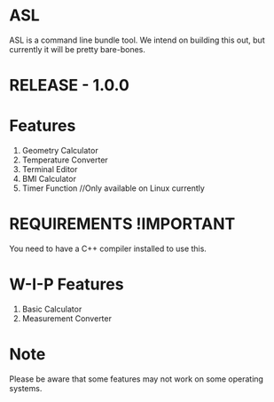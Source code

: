 # ASL
ASL is a command line bundle tool. We intend on building this out, but currently it will be pretty bare-bones.

# RELEASE - 1.0.0

# Features 
1.  Geometry Calculator
2.  Temperature Converter
3.  Terminal Editor
4.  BMI Calculator
5.  Timer Function //Only available on Linux currently
# REQUIREMENTS !IMPORTANT
You need to have a C++ compiler installed to use this.
# W-I-P Features
1. Basic Calculator
2. Measurement Converter
# Note
Please be aware that some features may not work on some operating systems.
